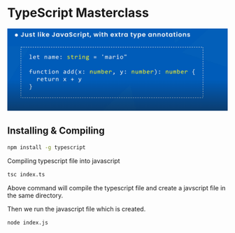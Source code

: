 # TypeScript Masterclass

![](./images/Screenshot%202023-12-31%20120217.png)

## Installing & Compiling

```bash
npm install -g typescript
```

Compiling typescript file into javascript

```bash
tsc index.ts
```

Above command will compile the typescript file and create a javscript file in the same directory.

Then we run the javascript file which is created.

```bash
node index.js
```
